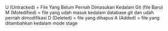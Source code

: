 U (Untracked) = File Yang Belum Pernah Dimasukan Kedalam Git (file Baru)
M (Motedified) = file yang udah masuk kedalam database git dan udah pernah dimodifikasi
D (Deleted) = file yang dihapus
A (Added) = file yang ditambahkan kedalam mode stage
